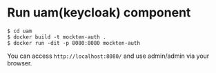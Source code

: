 # Run uam(keycloak) component
```
$ cd uam
$ docker build -t mockten-auth .
$ docker run -dit -p 8080:8080 mockten-auth
```

You can access `http://localhost:8080/` and use admin/admin via your browser.

